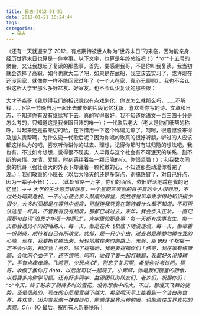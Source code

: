 ```yaml
---
title: 日志-2012-01-21
date: 2012-01-21 15:24:44
tags:
categories:
  - 日志
---
```


（还有一天就迎来了 2012，有点期待被世人称为“世界末日”的来临，因为能亲身经历世界末日也算是一件幸事。以下文字，也算是年终总结吧！）*^o^*十五号的聚会，又让我想起了复读的那些事，首先，要感谢我哥，不是你叫我复读，我当初就会选择了高职，如今也就大二了吧，如果是在武船，我应该去实习了，或许现在还没回家，就像你一样不能回家过年了（一个人在家，真心无聊啊），我也不会认识这所大学里那么多好盆友、好室友。也不会认识复读的那些银：

<!-- more -->

大才子淼哥（我觉得我们的相识貌似有点戏剧化，你说怎么就那么巧，……不解释……下第一节晚自习一起出去散步的片段记忆犹新，喜欢看你写的诗、文章和日志，不知道你有没有继续写下去，真的写得很好，我不知道你语文一百三四十分是怎么考的，只知道这是我亲眼目睹的唯一）；一代歌后老大（老大是你们纸帮的称呼，叫起来还是蛮亲切的哈，在下借用一下这个称谓见谅了，呵呵，很遗憾没来得及加入贵帮啊，为什么说一代歌后呢？因为你唱的歌真的很好听额，听过的人应该都这样认为的吧，喜欢听你讲你的过去、理想，记得你那时有过归隐的想法吧，我也有，不过如今想想，觉得很不现实，人毕竟与这个社会有不可泯灭的联系，割不断的亲情、友情、爱情，时刻羁绊着每一颗归隐的心。你很坚强！）；和我数次同桌的杭哥（强壮高大的外表下却藏着一颗稚嫩的心，不知道那些动漫你看完了没。）；我们敬重的小班长（以后大冷天的还是多穿点，别搞感冒了，对自己好点，因为一辈子不长）；……（此处省略一万字，你们的面容，依旧鲜活地蹲在我的记忆里）→*→ 大学的生活感觉很惬意，一个星期三天假的日子真的令人很舒坦，不过处处暗藏危机，一不小心便会步入颓废的殿堂，突然感觉半年来学得的知识很少很少，大多时间都是在等待中虚度，可就连我究竟在等待着什么都不知道，不可否认这是一杯具，不管我有没有颓废，那都已成过去，来年，我会步入正轨，一直记得那句台词“浪费才华是一种罪过”。大学里的那些事：每一天都有故事发生，每一天都会遇见不同的陌路人，每一天，都是在大飞机底下随波逐流，每一天，都带着一份期待，期待着自己有所改变。忧郁，是一只小小虫，过去总是静静地蹲在我的心峰，现在，我要把它捧出来，轻轻地放在来时的路上。东哥，那 999 个祝福一定不会少的，相信我！另外，除了祝福她，我更要祝福你们！伟哥，我在家有练箫额，会吹两个曲子了，还不错吧，呵呵，收假了要一起打球额，我都好久没摸球了，手有点痒痒滴。飞鸿哥，少玩点 CF，别忘了复习啊，希望你补考过吧。猥哥，收假了教你打 dota，以后就可以一起玩了。小辉辉，你是我们寝室的骄傲，以后要多向你学习额。还有好多同学、益源团队的队友们、老乡们，祝福你们！*^o^*今天，终于盼来了期待多时的雪花，没有想象中的大，不过，那漫天飞舞的姿势，还是很美的，现在的心愿是雪越下越大，希望明天早上能看到一个洁白的世界，喜欢雪，因为雪就像一抹白纱巾，能蒙住世界污秽的眼，也能盖住世界真实的素颜。O(∩*∩)O 最后，祝所有人新春快乐！
